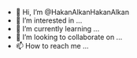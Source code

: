 - 👋 Hi, I’m @HakanAlkanHakanAlkan
- 👀 I’m interested in ...
- 🌱 I’m currently learning ...
- 💞️ I’m looking to collaborate on ...
- 📫 How to reach me ...

<!---
HakanAlkanHakanAlkan/HakanAlkanHakanAlkan is a ✨ special ✨ repository because its `README.md` (this file) appears on your GitHub profile.
You can click the Preview link to take a look at your changes.
--->
